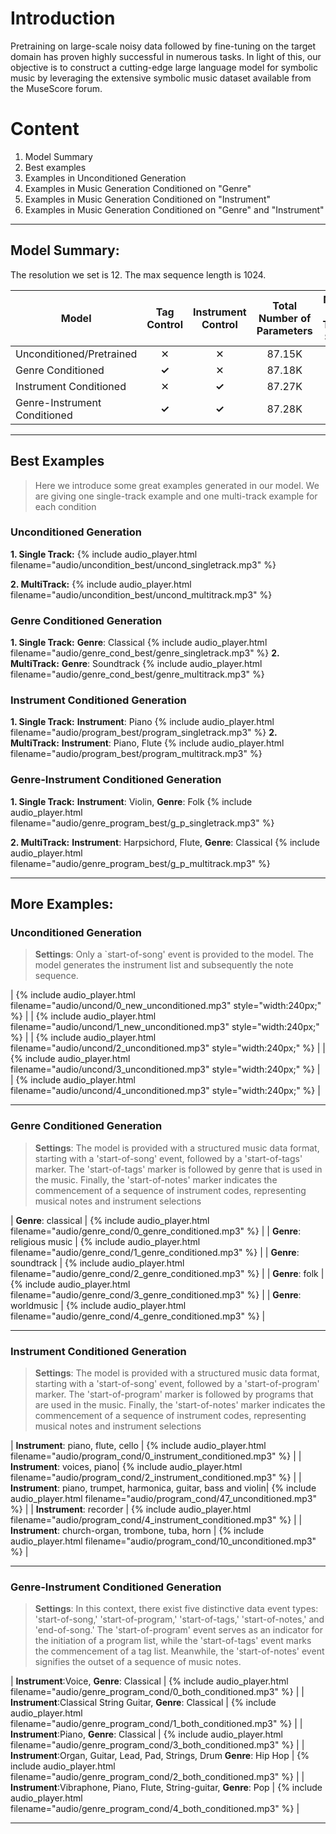 
# Introduction
Pretraining on large-scale noisy data followed by fine-tuning on the target domain has proven highly successful in numerous tasks. In light of this, our objective is to construct a cutting-edge large language model for symbolic music by leveraging the extensive symbolic music dataset available from the MuseScore forum.

# Content

1. Model Summary
2. Best examples
3. Examples in Unconditioned Generation
4. Examples in Music Generation Conditioned on "Genre"
5. Examples in Music Generation Conditioned on "Instrument"
6. Examples in Music Generation Conditioned on "Genre" and "Instrument"


---
## Model Summary:
The resolution we set is 12. The max sequence length is 1024. 
<div class="table-wrapper" markdown="block">

| Model | Tag Control | Instrument Control | Total Number of Parameters | Number of Training Sample |
|-|:-:|:-:|:-:|:-:|
| Unconditioned/Pretrained | ✕ | ✕ | 87.15K | 1.3M |
| Genre Conditioned | __✓__  | ✕ | 87.18K | 158K |
| Instrument Conditioned | ✕ | __✓__ | 87.27K | 739K |
| Genre-Instrument Conditioned | __✓__ | __✓__ | 87.28K  | 158K |

</div>



---
## Best Examples 

> Here we introduce some great examples generated in our model. We are giving one single-track example and one multi-track example for each condition
<div class="table-wrapper" markdown="block">

### Unconditioned Generation

__1. Single Track:__ {% include audio_player.html filename="audio/uncondition_best/uncond_singletrack.mp3" %} 

__2. MultiTrack:__ {% include audio_player.html filename="audio/uncondition_best/uncond_multitrack.mp3" %} 

### Genre Conditioned Generation

__1. Single Track:__ __Genre__: Classical  {% include audio_player.html filename="audio/genre_cond_best/genre_singletrack.mp3" %} 
__2. MultiTrack:__ __Genre__: Soundtrack  {% include audio_player.html filename="audio/genre_cond_best/genre_multitrack.mp3" %} 

### Instrument Conditioned Generation

__1. Single Track:__  __Instrument__: Piano {% include audio_player.html filename="audio/program_best/program_singletrack.mp3" %} 
__2. MultiTrack:__ __Instrument__: Piano, Flute {% include audio_player.html filename="audio/program_best/program_multitrack.mp3" %} 

### Genre-Instrument Conditioned Generation

__1. Single Track:__ __Instrument__: Violin, __Genre__: Folk  {% include audio_player.html filename="audio/genre_program_best/g_p_singletrack.mp3" %} 

__2. MultiTrack:__ __Instrument__: Harpsichord, Flute, __Genre__: Classical {% include audio_player.html filename="audio/genre_program_best/g_p_multitrack.mp3" %} 

</div>

---
## More Examples:

### Unconditioned Generation

> __Settings__: Only a `start-of-song' event is provided to the model. The model generates the instrument list and subsequently the note sequence.
<div class="table-wrapper" markdown="block">

| {% include audio_player.html filename="audio/uncond/0_new_unconditioned.mp3" style="width:240px;" %} | 
| {% include audio_player.html filename="audio/uncond/1_new_unconditioned.mp3" style="width:240px;" %} | 
| {% include audio_player.html filename="audio/uncond/2_unconditioned.mp3" style="width:240px;" %} | 
| {% include audio_player.html filename="audio/uncond/3_unconditioned.mp3" style="width:240px;" %} | 
| {% include audio_player.html filename="audio/uncond/4_unconditioned.mp3" style="width:240px;" %} |

</div>

---

### Genre Conditioned Generation

> __Settings__: The model is provided with a structured music data format, starting with a 'start-of-song' event, followed by a 'start-of-tags' marker. The 'start-of-tags' marker is followed by genre that is used in the music. Finally, the 'start-of-notes' marker indicates the commencement of a sequence of instrument codes, representing musical notes and instrument selections

<div class="table-wrapper" markdown="block">

| __Genre__: classical | {% include audio_player.html filename="audio/genre_cond/0_genre_conditioned.mp3" %} |
| __Genre__: religious music | {% include audio_player.html filename="audio/genre_cond/1_genre_conditioned.mp3" %} |
| __Genre__: soundtrack | {% include audio_player.html filename="audio/genre_cond/2_genre_conditioned.mp3" %} |
| __Genre__: folk | {% include audio_player.html filename="audio/genre_cond/3_genre_conditioned.mp3" %} |
| __Genre__: worldmusic | {% include audio_player.html filename="audio/genre_cond/4_genre_conditioned.mp3" %} |


---
</div>

### Instrument Conditioned Generation

> __Settings__: The model is provided with a structured music data format, starting with a 'start-of-song' event, followed by a 'start-of-program' marker. The 'start-of-program' marker is followed by programs that are used in the music. Finally, the 'start-of-notes' marker indicates the commencement of a sequence of instrument codes, representing musical notes and instrument selections

<div class="table-wrapper" markdown="block">

| __Instrument__: piano, flute, cello | {% include audio_player.html filename="audio/program_cond/0_instrument_conditioned.mp3" %} |
| __Instrument__: voices, piano| {% include audio_player.html filename="audio/program_cond/2_instrument_conditioned.mp3" %} |
| __Instrument__: piano, trumpet, harmonica, guitar, bass and violin| {% include audio_player.html filename="audio/program_cond/47_unconditioned.mp3" %} |
| __Instrument__: recorder | {% include audio_player.html filename="audio/program_cond/4_instrument_conditioned.mp3" %} |
| __Instrument__: church-organ, trombone, tuba, horn | {% include audio_player.html filename="audio/program_cond/10_unconditioned.mp3" %} |

</div>

---

### Genre-Instrument Conditioned Generation

> __Settings__: In this context, there exist five distinctive data event types: 'start-of-song,' 'start-of-program,' 'start-of-tags,' 'start-of-notes,' and 'end-of-song.' The 'start-of-program' event serves as an indicator for the initiation of a program list, while the 'start-of-tags' event marks the commencement of a tag list. Meanwhile, the 'start-of-notes' event signifies the outset of a sequence of music notes.


<div class="table-wrapper" markdown="block">

| __Instrument__:Voice, __Genre__: Classical | {% include audio_player.html filename="audio/genre_program_cond/0_both_conditioned.mp3" %} |
| __Instrument__:Classical String Guitar, __Genre__: Classical | {% include audio_player.html filename="audio/genre_program_cond/1_both_conditioned.mp3" %} |
| __Instrument__:Piano, __Genre__: Classical | {% include audio_player.html filename="audio/genre_program_cond/3_both_conditioned.mp3" %} |
| __Instrument__:Organ, Guitar, Lead, Pad, Strings, Drum __Genre__: Hip Hop | {% include audio_player.html filename="audio/genre_program_cond/2_both_conditioned.mp3" %} |
| __Instrument__:Vibraphone, Piano, Flute, String-guitar, __Genre__: Pop | {% include audio_player.html filename="audio/genre_program_cond/4_both_conditioned.mp3" %} |

</div>

---